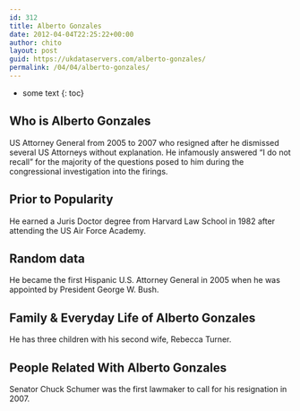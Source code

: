 ```yaml
---
id: 312
title: Alberto Gonzales
date: 2012-04-04T22:25:22+00:00
author: chito
layout: post
guid: https://ukdataservers.com/alberto-gonzales/
permalink: /04/04/alberto-gonzales/
---
```


* some text
{: toc}


## Who is  Alberto Gonzales



US Attorney General from 2005 to 2007 who resigned after he dismissed several US Attorneys without explanation. He infamously answered &#8220;I do not recall&#8221; for the majority of the questions posed to him during the congressional investigation into the firings.

      
      
      
## Prior to Popularity 



He earned a Juris Doctor degree from Harvard Law School in 1982 after attending the US Air Force Academy.

      
      
      
## Random data 



He became the first Hispanic U.S. Attorney General in 2005 when he was appointed by President George W. Bush.

      
      
      
## Family & Everyday Life of Alberto Gonzales



He has three children with his second wife, Rebecca Turner.

      
      
      
## People Related With  Alberto Gonzales



Senator Chuck Schumer was the first lawmaker to call for his resignation in 2007.

      
    
  



    
    
  

